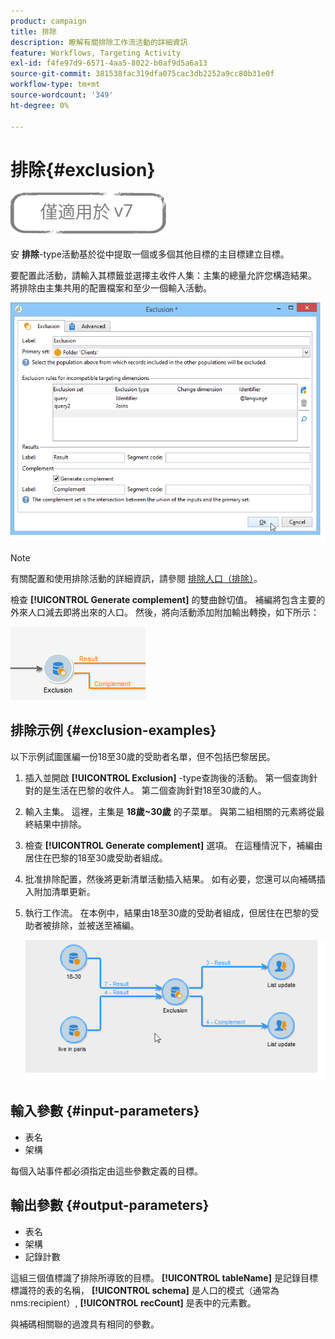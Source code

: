 ```yaml
---
product: campaign
title: 排除
description: 瞭解有關排除工作流活動的詳細資訊
feature: Workflows, Targeting Activity
exl-id: f4fe97d9-6571-4aa5-8022-b0af9d5a6a13
source-git-commit: 381538fac319dfa075cac3db2252a9cc80b31e0f
workflow-type: tm+mt
source-wordcount: '349'
ht-degree: 0%

---
```


# 排除{#exclusion}

![](../../assets/v7-only.svg)

安 **排除**-type活動基於從中提取一個或多個其他目標的主目標建立目標。

要配置此活動，請輸入其標籤並選擇主收件人集：主集的總量允許您構造結果。 將排除由主集共用的配置檔案和至少一個輸入活動。

![](assets/s_user_segmentation_exclu.png)

>[!NOTE]
>
>有關配置和使用排除活動的詳細資訊，請參閱 [排除人口（排除）](targeting-data.md#excluding-a-population--exclusion-)。

檢查 **[!UICONTROL Generate complement]** 的雙曲餘切值。 補編將包含主要的外來人口減去即將出來的人口。 然後，將向活動添加附加輸出轉換，如下所示：

![](assets/s_user_segmentation_exclu_compl.png)

## 排除示例 {#exclusion-examples}

以下示例試圖匯編一份18至30歲的受助者名單，但不包括巴黎居民。

1. 插入並開啟 **[!UICONTROL Exclusion]** -type查詢後的活動。 第一個查詢針對的是生活在巴黎的收件人。 第二個查詢針對18至30歲的人。
1. 輸入主集。 這裡，主集是 **18歲~30歲** 的子菜單。 與第二組相關的元素將從最終結果中排除。
1. 檢查 **[!UICONTROL Generate complement]** 選項。 在這種情況下，補編由居住在巴黎的18至30歲受助者組成。
1. 批准排除配置，然後將更新清單活動插入結果。 如有必要，您還可以向補碼插入附加清單更新。
1. 執行工作流。 在本例中，結果由18至30歲的受助者組成，但居住在巴黎的受助者被排除，並被送至補編。

   ![](assets/exclusion_example.png)

## 輸入參數 {#input-parameters}

* 表名
* 架構

每個入站事件都必須指定由這些參數定義的目標。

## 輸出參數 {#output-parameters}

* 表名
* 架構
* 記錄計數

這組三個值標識了排除所導致的目標。 **[!UICONTROL tableName]** 是記錄目標標識符的表的名稱， **[!UICONTROL schema]** 是人口的模式（通常為nms:recipient）, **[!UICONTROL recCount]** 是表中的元素數。

與補碼相關聯的過渡具有相同的參數。
